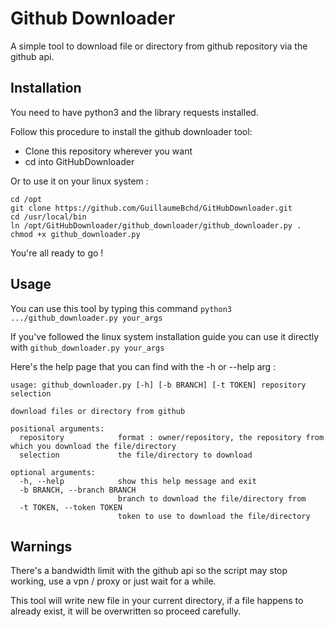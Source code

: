 # Github Downloader

A simple tool to download file or directory from github repository via the github api.

## Installation

You need to have python3 and the library requests installed.

Follow this procedure to install the github downloader tool:
- Clone this repository wherever you want
- cd into GitHubDownloader

Or to use it on your linux system :
```
cd /opt
git clone https://github.com/GuillaumeBchd/GitHubDownloader.git
cd /usr/local/bin
ln /opt/GitHubDownloader/github_downloader/github_downloader.py .
chmod +x github_downloader.py
```

You're all ready to go !

## Usage

You can use this tool by typing this command `python3 .../github_downloader.py your_args`

If you've followed the linux system installation guide you can use it directly with `github_downloader.py your_args`

Here's the help page that you can find with the -h or --help arg :
```
usage: github_downloader.py [-h] [-b BRANCH] [-t TOKEN] repository selection

download files or directory from github

positional arguments:
  repository            format : owner/repository, the repository from which you download the file/directory
  selection             the file/directory to download

optional arguments:
  -h, --help            show this help message and exit
  -b BRANCH, --branch BRANCH
                        branch to download the file/directory from
  -t TOKEN, --token TOKEN
                        token to use to download the file/directory
```

## Warnings

There's a bandwidth limit with the github api so the script may stop working, use a vpn / proxy or just wait for a while.

This tool will write new file in your current directory, if a file happens to already exist, it will be overwritten so proceed carefully.

